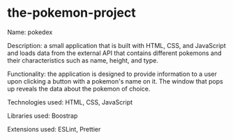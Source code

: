 # the-pokemon-project

Name: pokedex

Description: a small application that is built with HTML, CSS, and JavaScript and loads data from the external API that contains different pokemons and their characteristics such as name, height, and type.

Functionality: the application is designed to provide information to a user upon clicking a button with a pokemon's name on it. The window that pops up reveals the data about the pokemon of choice. 

Technologies used: HTML, CSS, JavaScript

Libraries used: Boostrap

Extensions used:  ESLint, Prettier

